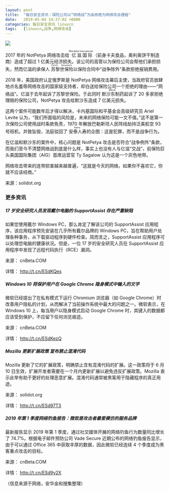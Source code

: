 ```yaml
---
layout: post
title:	"每日安全资讯：保险公司以“网络战”为由拒绝为网络攻击理赔"
date:	2019-05-04 14:37:02 +0800 
categories:	每日安全资讯 linuxcn 
tags:	[linuxcn,战争,网络攻击]
---
```



![](/Asserts/Images//attachment/album/201905/04/143612fcfgqq5i6a13rzr6.jpg)


2017 年的 NotPetya 网络攻击给<ruby> 亿滋国际 <rp>  （ </rp> <rt>  Mondelez International </rt> <rp>  ） </rp></ruby>（前身卡夫食品，奥利奥饼干制造商）造成了超过 1 亿美元经济损失。该公司的高管以为保险公司会帮他们承担损失，然而亿滋的承保人<ruby> 苏黎世保险 <rp>  （ </rp> <rt>  Zurich Insurance </rt> <rp>  ） </rp></ruby>以保险合同中“战争除外”条款拒绝报销费用。


2018 年，美国政府认定俄罗斯是 NotPetya 网络攻击幕后主使，当政府官员放肆地点名羞辱网络攻击的国家级支持者，却白送给保险公司一个拒绝的理由——“网络战”。亿滋于去年起诉了苏黎世保险。于此同时<ruby> 默沙东制药 <rp>  （ </rp> <rt>  Merck </rt> <rp>  ） </rp></ruby>起诉了 20 多家拒绝理赔的保险公司，NotPetya 攻击给默沙东造成 7 亿美元损失。


这两个案件可能数年后才得以解决，卡内基国际和平基金会高级研究员 Ariel Levite 认为，“我们所面临的风险是，未来的网络保险可能一文不值。”这不是第一次保险公司使用战时条款免责，1970 年解放巴勒斯坦人民阵线劫持泛美航空 93 号班机，并致坠毁，法庭驳回了<ruby> 安泰人寿 <rp>  （ </rp> <rt>  Aetna </rt> <rp>  ） </rp></ruby>的企图：这是犯罪，而不是战争行为。


在亿滋和默沙东的案件中，核心问题是 NotPetya 攻击是否符合“战争例外”条款，而我们至今不清楚网络战到底是什么样，事实上也没有人与亿滋“交战”，前保险巨头美国国际集团（AIG）首席运营官 Ty Sagalow 认为这是一个灰色地带。


网络攻击带来的连带损害越来越普遍，“这就是今天的网络，如果你不喜欢它，你就不应该经商。”


来源：solidot.org


### 更多资讯


##### 17 岁安全研究人员发现戴尔电脑的 SupportAssist 存在严重缺陷


如果您使用戴尔 Windows PC，那么肯定了解该公司的 SupportAssist 应用程序，该应用程序预先安装在几乎所有戴尔品牌的 Windows PC，旨在帮助用户处理各种事务，从下载驱动程序到硬件检查。简而言之，SupportAssist 应用程序可以处理您电脑的健康状况。但是，一位 17 岁的安全研究人员在 SupportAssist 应用程序中发现了远程代码执行（RCE）漏洞。


来源： cnBeta.COM


详情： <http://t.cn/ESdKQes> 


##### Windows 10 将保护用户在 Google Chrome 隐身模式中输入的文字


微软已经提出了在私有模式下运行 Chromium 浏览器（如 Google Chrome）时改善用户隐私的计划，从而解决了当前操作系统中最大的问题之一。微软表示，在 Windows 10 上，每当用户以隐身模式启动 Google Chrome 时，其键入的数据都应该受到保护，不应留下任何浏览痕迹。


来源： cnBeta.COM


详情： <http://t.cn/ESdKezQ> 


##### Mozilla 更新扩展政策 宣布禁止混淆代码


Mozilla 更新了它的扩展政策，明确禁止含有混淆代码的扩展。这一政策将于 6 月 10 日生效，扩展开发者需要在一个月内更新扩展以避免违反扩展政策。Mozilla 表示此举有助于更好的处理恶意扩展。混淆代码通常被黑客用于隐藏程序的真正用途。


来源： solidot.org


详情： <http://t.cn/ESd97T3> 


##### 2019 年第 1 季度网络钓鱼报告：微软是攻击者最爱模仿的服务品牌


最新报告显示 2019 年第 1 季度，通过社交媒体开展的网络钓鱼行为数量同比增长了 74.7%。根据电子邮件预防公司 Vade Secure 近期公布的网络钓鱼报告显示，由于可以通过 Office 365 中获取丰厚的数据，因此微软已经连续 4 个季度成为黑客重点攻击的目标。


来源： cnBeta.COM


详情： <http://t.cn/ESd9y2X> 


（信息来源于网络，安华金和搜集整理）

